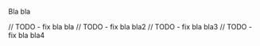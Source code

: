 Bla bla

// TODO - fix bla bla
// TODO - fix bla bla2
// TODO - fix bla bla3
// TODO - fix bla bla4

